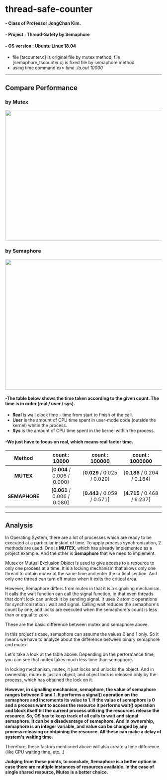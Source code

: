 # thread-safe-counter

#### - Class of Professor JongChan Kim.

#### - Project : Thread-Safety by Semaphore

#### - OS version : Ubuntu Linux 18.04 

- file [tscounter.c] is original file by mutex method, file [semaphore_tscounter.c] is fixed file by semaphore method.
- using time command    *ex> time ./a.out 10000*
--------------------------------------------------------

## Compare Performance

### by Mutex
<img src="https://user-images.githubusercontent.com/68265609/121745519-5dae1500-cb3f-11eb-87d9-6f3ede92f05e.png" width="700" height="420">

### by Semaphore
<img src="https://user-images.githubusercontent.com/68265609/121745533-63a3f600-cb3f-11eb-8864-3aa3fc98d54b.png" width="700" height="420">

#### -The table below shows the time taken according to the given count. The time is in order [real / user / sys].

- **Real** is wall clock time - time from start to finish of the call.
- **User** is the amount of CPU time spent in user-mode code (outside the kernel) whitin the process.
- **Sys** is the amount of CPU time spent in the kernel within the process.

#### -**We just have to focus on real, which means real factor time.**

|**Method**|**count : 10000**|**count : 100000**|**count : 1000000**|
|:------:|:------:|:------:|:------:|
|**MUTEX**|[**0.004** / 0.006 / 0.000]|[**0.029** / 0.025 / 0.029]|[**0.186** / 0.204 / 0.164]|
|**SEMAPHORE**|[**0.061** / 0.006 / 0.080]|[**0.443** / 0.059 / 0.571]|[**4.715** / 0.468 / 6.237]|

---------------------------------------------------------

## Analysis

In Operating System, there are a lot of processes which are ready to be executed at a particular instant of time.
To apply process synchronization, 2 methods are used.
One is **MUTEX**, which has already implemented as a project example.
And the other is **Semaphore** that we need to implement.

Mutex or Mutual Exclusion Object is used to give access to a resource to only one process at a time.
It is a locking mechanism that allows only one thread to obtain mutex at the same time and enter the critical section.
And only one thread can turn off mutex when it exits the critical area.

However, Semaphore differs from mutex in that it is a signalling mechanism.
It calls the wait function can call the signal function, in that even threads that don't lock can unlock it by sending signal.
It uses 2 atomic operations for synchronization : wait and signal.
Calling wait reduces the semaphore's count by one, and locks are executed when the semaphore's count is less than or equal to zero.

These are the basic difference between mutex and semaphore above.



In this project's case, semaphore can assume the values 0 and 1 only.
So it means we have to analyze about the difference between binary semaphore and mutex.

Let's take a look at the table above. 
Depending on the performance time, you can see that mutex takes much less time than semaphore.

In locking mechanism, mutex, it just locks and unlocks the object.
And in ownership, mutex is just an object, and object lock is released only by the process, which has obtained the lock on it.

**However, in signalling mechanism, semaphore, the value of semaphore ranges between 0 and 1.
It performs a signal() operation on the semaphore and increments its value to 1.
If the value of semaphore is 0 and a process want to access the resource it performs wait() operation and block itself till the current process utilizing the resources release the resource.
So, OS has to keep track of all calls to wait and signal semaphore. It can be a disadvantage of semaphore.
And in ownership, semaphore is an integer variable, and value can be changed by any process releasing or obtaining the resource. All these can make a delay of system's waiting time.**

Therefore, these factors mentioned above will also create a time difference. (like CPU waiting time, etc...)


**Judging from these points, to conclude, Semaphore is a better option in case there are multiple instances of resources available. In the case of single shared resource, Mutex is a better choice.**

